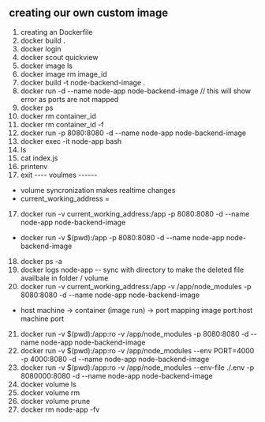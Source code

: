 ## creating our own custom image
1. creating an Dockerfile
2. docker build .
3. docker login
4. docker scout quickview
5. docker image ls
6. docker image rm image_id
7. docker build -t node-backend-image .
8. docker run -d --name node-app node-backend-image    // this will show error as ports are not mapped
9. docker ps
10. docker rm container_id
11. docker rm container_id -f
12. docker run -p 8080:8080 -d --name node-app node-backend-image 
13. docker exec -it node-app bash
14. ls
15. cat index.js 
16. printenv
16. exit
---- voulmes ------
* volume syncronization makes realtime changes
* current_working_address = 
17. docker run -v current_working_address:/app -p 8080:8080 -d --name node-app node-backend-image 
* docker run -v $(pwd):/app -p 8080:8080 -d --name node-app node-backend-image
18. docker ps -a
19. docker logs node-app
-- sync with directory to make the deleted file availbale in folder / volume
20. docker run -v current_working_address:/app -v /app/node_modules -p 8080:8080 -d --name node-app node-backend-image 

* host machine -> container (image run) -> port mapping image port:host machine port
21. docker run -v $(pwd):/app:ro -v /app/node_modules -p 8080:8080 -d --name node-app node-backend-image 
21. docker run -v $(pwd):/app:ro -v /app/node_modules --env PORT=4000 -p 4000:8080 -d --name node-app node-backend-image
22. docker run -v $(pwd):/app:ro -v /app/node_modules --env-file ./.env -p 8080000:8080 -d --name node-app node-backend-image 
23. docker volume ls
24. docker volume rm
25. docker volume prune
26. docker rm node-app -fv
